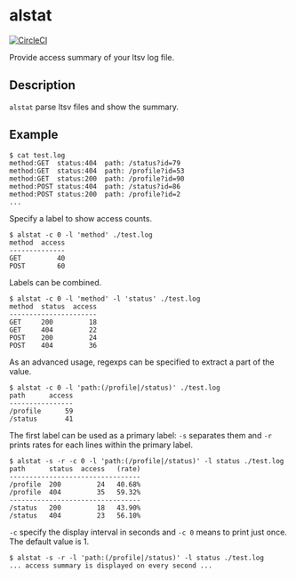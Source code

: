# alstat

[![CircleCI](https://circleci.com/gh/krtx/alstat.svg?style=svg)](https://circleci.com/gh/krtx/alstat)

Provide access summary of your ltsv log file.

## Description

`alstat` parse ltsv files and show the summary. 

## Example

```
$ cat test.log
method:GET	status:404	path: /status?id=79
method:GET	status:404	path: /profile?id=53
method:GET	status:200	path: /profile?id=90
method:POST	status:404	path: /status?id=86
method:POST	status:200	path: /profile?id=2
...
```

Specify a label to show access counts.

```
$ alstat -c 0 -l 'method' ./test.log
method  access
--------------
GET         40
POST        60
```

Labels can be combined.

```
$ alstat -c 0 -l 'method' -l 'status' ./test.log
method  status  access
----------------------
GET     200         18
GET     404         22
POST    200         24
POST    404         36
```

As an advanced usage, regexps can be specified to extract a part of
the value.

```
$ alstat -c 0 -l 'path:(/profile|/status)' ./test.log
path      access
----------------
/profile      59
/status       41
```

The first label can be used as a primary label: `-s` separates them
and `-r` prints rates for each lines within the primary label.

```
$ alstat -s -r -c 0 -l 'path:(/profile|/status)' -l status ./test.log
path      status  access   (rate)
---------------------------------
/profile  200         24   40.68%
/profile  404         35   59.32%
---------------------------------
/status   200         18   43.90%
/status   404         23   56.10%
```

`-c` specify the display interval in seconds and `-c 0` means to print
just once.  The default value is 1.

```
$ alstat -s -r -l 'path:(/profile|/status)' -l status ./test.log
... access summary is displayed on every second ...
```
